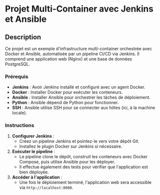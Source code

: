 # Projet Multi-Container avec Jenkins et Ansible

## Description

Ce projet est un exemple d'infrastructure multi-container orchestrée avec Docker et Ansible, automatisée par un pipeline CI/CD via Jenkins. Il comprend une application web (Nginx) et une base de données PostgreSQL.

### Prérequis

- **Jenkins** : Avoir Jenkins installé et configuré avec un agent Docker.
- **Docker** : Installer Docker pour exécuter les conteneurs.
- **Ansible** : Installer Ansible pour orchestrer les tâches de déploiement.
- **Python** : Ansible dépend de Python pour fonctionner.
- **SSH** : Ansible utilise SSH pour se connecter aux hôtes (ici, à la machine locale).

### Instructions

1. **Configurer Jenkins** : 
   - Créez un pipeline Jenkins et pointez-le vers votre dépôt Git.
   - Installez le plugin Docker sur Jenkins si nécessaire.
2. **Exécuter le pipeline** :
   - Le pipeline clone le dépôt, construit les conteneurs avec Docker Compose, puis utilise Ansible pour les déployer.
   - Il effectue également des tests pour vérifier que l'application est bien déployée.
3. **Accéder à l'application** :
   - Une fois le déploiement terminé, l'application web sera accessible via `http://localhost:8080`.
